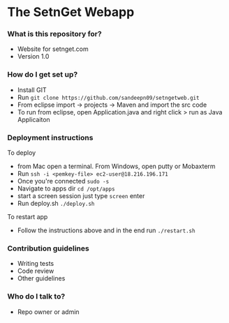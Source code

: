 # The SetnGet Webapp

### What is this repository for? ###

* Website for setnget.com
* Version 1.0

### How do I get set up? ###

* Install GIT
* Run `git clone https://github.com/sandeepn09/setngetweb.git`
* From eclipse import -> projects -> Maven and import the src code
* To run from eclipse, open Application.java and right click > run as Java Applicaiton

### Deployment instructions

To deploy 

* from Mac open a terminal. From Windows, open putty or Mobaxterm
* Run `ssh -i <pemkey-file> ec2-user@18.216.196.171`
* Once you're connected `sudo -s`
* Navigate to apps dir `cd /opt/apps`
* start a screen session just type `screen` enter
* Run deploy.sh `./deploy.sh`

To restart app

* Follow the instructions above and in the end run `./restart.sh`

### Contribution guidelines ###

* Writing tests
* Code review
* Other guidelines

### Who do I talk to? ###

* Repo owner or admin
